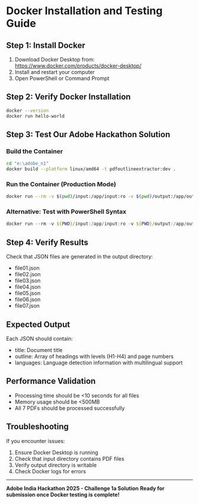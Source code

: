 # Docker Installation and Testing Guide

## Step 1: Install Docker
1. Download Docker Desktop from: https://www.docker.com/products/docker-desktop/
2. Install and restart your computer
3. Open PowerShell or Command Prompt

## Step 2: Verify Docker Installation
```bash
docker --version
docker run hello-world
```

## Step 3: Test Our Adobe Hackathon Solution

### Build the Container
```bash
cd "e:\adobe_n1"
docker build --platform linux/amd64 -t pdfoutlineextractor:dev .
```

### Run the Container (Production Mode)
```bash
docker run --rm -v $(pwd)/input:/app/input:ro -v $(pwd)/output:/app/output --network none pdfoutlineextractor:dev
```

### Alternative: Test with PowerShell Syntax
```powershell
docker run --rm -v ${PWD}/input:/app/input:ro -v ${PWD}/output:/app/output --network none pdfoutlineextractor:dev
```

## Step 4: Verify Results
Check that JSON files are generated in the output directory:
- file01.json
- file02.json  
- file03.json
- file04.json
- file05.json
- file06.json
- file07.json

## Expected Output
Each JSON should contain:
- title: Document title
- outline: Array of headings with levels (H1-H4) and page numbers
- languages: Language detection information with multilingual support

## Performance Validation
- Processing time should be <10 seconds for all files
- Memory usage should be <500MB
- All 7 PDFs should be processed successfully

## Troubleshooting
If you encounter issues:
1. Ensure Docker Desktop is running
2. Check that input directory contains PDF files
3. Verify output directory is writable
4. Check Docker logs for errors

---
**Adobe India Hackathon 2025 - Challenge 1a Solution**
**Ready for submission once Docker testing is complete!**
